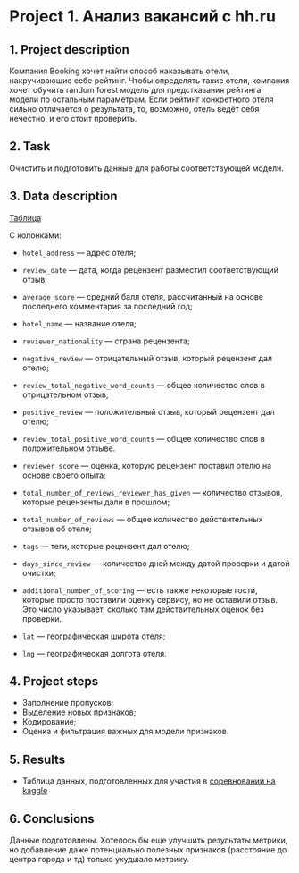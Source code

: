 # Project 1. Анализ вакансий с hh.ru

## 1. Project description

Компания Booking хочет найти способ наказывать отели, накручивающие себе рейтинг. 
Чтобы определять такие отели, компания хочет обучить random forest модель для 
предстказания рейтинга модели по остальным параметрам. Если рейтинг конкретного отеля сильно 
отличается о результата, то, возможно, отель ведёт себя нечестно, и его стоит проверить.

## 2. Task
Очистить и подготовить данные для работы соответствующей модели.
## 3. Data description
[Таблица](https://drive.google.com/file/d/1Qj0iYEbD64eVAaaBylJeIi3qvMzxf2C_/view?usp=sharing)

С колонками:
- `hotel_address` — адрес отеля;
    
- `review_date` — дата, когда рецензент разместил соответствующий отзыв;
    
- `average_score` — средний балл отеля, рассчитанный на основе последнего комментария за последний год;
    
- `hotel_name` — название отеля;
    
- `reviewer_nationality` — страна рецензента;
    
- `negative_review` — отрицательный отзыв, который рецензент дал отелю;
    
- `review_total_negative_word_counts` — общее количество слов в отрицательном отзыв;
    
- `positive_review` — положительный отзыв, который рецензент дал отелю;
    
- `review_total_positive_word_counts` — общее количество слов в положительном отзыве.
    
- `reviewer_score` — оценка, которую рецензент поставил отелю на основе своего опыта;
    
- `total_number_of_reviews_reviewer_has_given` — количество отзывов, которые рецензенты дали в прошлом;
    
- `total_number_of_reviews` — общее количество действительных отзывов об отеле;
    
- `tags` — теги, которые рецензент дал отелю;
    
- `days_since_review` — количество дней между датой проверки и датой очистки;
    
- `additional_number_of_scoring` — есть также некоторые гости, которые просто поставили оценку сервису, но не оставили отзыв. Это число указывает, сколько там действительных оценок без проверки.
    
- `lat` — географическая широта отеля;
    
- `lng` — географическая долгота отеля.

## 4. Project steps
- Заполнение пропусков;
- Выделение новых признаков;
- Кодирование;
- Оценка и фильтрация важных для модели признаков.

## 5. Results
- Таблица данных, подготовленных для участия в [соревновании на kaggle](https://www.kaggle.com/competitions/sf-booking)

## 6. Conclusions
Данные подготовлены. Хотелось бы еще улучшить результаты метрики, но добавление даже потенциально полезных признаков (расстояние до центра города и тд) только ухудшало метрику.

